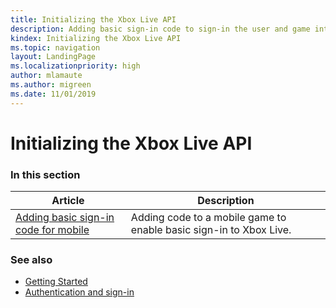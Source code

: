 ```yaml
---
title: Initializing the Xbox Live API
description: Adding basic sign-in code to sign-in the user and game into Xbox Live services.
kindex: Initializing the Xbox Live API
ms.topic: navigation
layout: LandingPage
ms.localizationpriority: high
author: mlamaute
ms.author: migreen
ms.date: 11/01/2019
---
```


# Initializing the Xbox Live API


### In this section

| Article | Description |
|---------|-------------|
| [Adding basic sign-in code for mobile](live-getting-xsapi-to-sign-in.md) | Adding code to a mobile game to enable basic sign-in to Xbox Live. |

<!-- 
| [Adding basic sign-in code for UWP](basic-signin-uwp.md) | Adding code to a UWP-based game to enable basic sign-in to Xbox Live. |
| [Adding basic sign-in code for XDK](basic-signin-xdk.md) | Adding code to an XDK-based game to enable basic sign-in to Xbox Live. |
-->


### See also

* [Getting Started](../live-getstarted-nav.md)
* [Authentication and sign-in](../../features/identity/auth/live-authentication-nav.md)
